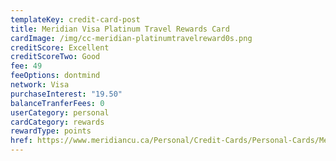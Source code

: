 ```yaml
---
templateKey: credit-card-post
title: Meridian Visa Platinum Travel Rewards Card
cardImage: /img/cc-meridian-platinumtravelreward0s.png
creditScore: Excellent
creditScoreTwo: Good
fee: 49
feeOptions: dontmind
network: Visa
purchaseInterest: "19.50"
balanceTranferFees: 0
userCategory: personal
cardCategory: rewards
rewardType: points
href: https://www.meridiancu.ca/Personal/Credit-Cards/Personal-Cards/Meridian-Visa-Platinum-Travel-Rewards-Card.aspx
---
```

